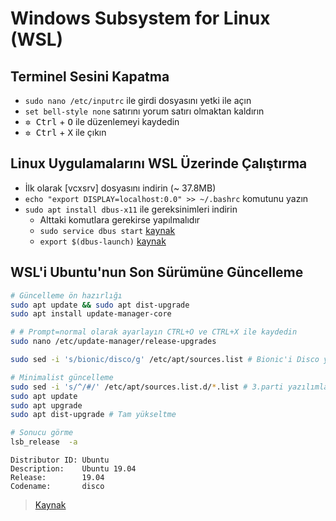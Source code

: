 # Windows Subsystem for Linux (WSL) <!-- omit in toc -->

## Terminel Sesini Kapatma

- `sudo nano /etc/inputrc` ile girdi dosyasını yetki ile açın
- `set bell-style none` satırını yorum satırı olmaktan kaldırın
- <kbd>✲ Ctrl</kbd> + <kbd>O</kbd> ile düzenlemeyi kaydedin
- <kbd>✲ Ctrl</kbd> + <kbd>X</kbd> ile çıkın

## Linux Uygulamalarını WSL Üzerinde Çalıştırma

- İlk olarak [vcxsrv] dosyasını indirin (~ 37.8MB)
- `echo "export DISPLAY=localhost:0.0" >> ~/.bashrc` komutunu yazın
- `sudo apt install dbus-x11` ile gereksinimleri indirin
  - Alttaki komutlara gerekirse yapılmalıdır
  - `sudo service dbus start` [kaynak](https://github.com/Microsoft/WSL/issues/2016#issuecomment-435091497)
  - `export $(dbus-launch)` [kaynak](https://github.com/Microsoft/WSL/issues/2016#issuecomment-462595967)

## WSL'i Ubuntu'nun Son Sürümüne Güncelleme

```sh
# Güncelleme ön hazırlığı
sudo apt update && sudo apt dist-upgrade
sudo apt install update-manager-core

# # Prompt=normal olarak ayarlayın CTRL+O ve CTRL+X ile kaydedin
sudo nano /etc/update-manager/release-upgrades

sudo sed -i 's/bionic/disco/g' /etc/apt/sources.list # Bionic'i Disco yapmak

# Minimalist güncelleme
sudo sed -i 's/^/#/' /etc/apt/sources.list.d/*.list # 3.parti yazılımları kaldırma (PPA)
sudo apt update
sudo apt upgrade
sudo apt dist-upgrade # Tam yükseltme

# Sonucu görme
lsb_release  -a
```

```text
Distributor ID: Ubuntu
Description:    Ubuntu 19.04
Release:        19.04
Codename:       disco
```

> [Kaynak](https://www.linuxbabe.com/ubuntu/upgrade-ubuntu-18-04-18-10-to-ubuntu-19-04)
